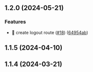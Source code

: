 

## 1.2.0 (2024-05-21)


### Features

* 🎸 create logout route ([#18](https://github.com/olloapp/ollo-link-api/issues/18)) ([64954ab](https://github.com/olloapp/ollo-link-api/commit/64954ab6568b51a50699c7e081501387feee965f))

## 1.1.5 (2024-04-10)

## 1.1.4 (2024-03-21)
